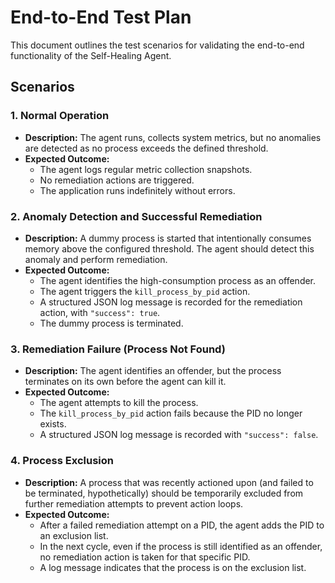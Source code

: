 # End-to-End Test Plan

This document outlines the test scenarios for validating the end-to-end functionality of the Self-Healing Agent.

## Scenarios

### 1. Normal Operation
- **Description:** The agent runs, collects system metrics, but no anomalies are detected as no process exceeds the defined threshold.
- **Expected Outcome:**
    - The agent logs regular metric collection snapshots.
    - No remediation actions are triggered.
    - The application runs indefinitely without errors.

### 2. Anomaly Detection and Successful Remediation
- **Description:** A dummy process is started that intentionally consumes memory above the configured threshold. The agent should detect this anomaly and perform remediation.
- **Expected Outcome:**
    - The agent identifies the high-consumption process as an offender.
    - The agent triggers the `kill_process_by_pid` action.
    - A structured JSON log message is recorded for the remediation action, with `"success": true`.
    - The dummy process is terminated.

### 3. Remediation Failure (Process Not Found)
- **Description:** The agent identifies an offender, but the process terminates on its own before the agent can kill it.
- **Expected Outcome:**
    - The agent attempts to kill the process.
    - The `kill_process_by_pid` action fails because the PID no longer exists.
    - A structured JSON log message is recorded with `"success": false`.

### 4. Process Exclusion
- **Description:** A process that was recently actioned upon (and failed to be terminated, hypothetically) should be temporarily excluded from further remediation attempts to prevent action loops.
- **Expected Outcome:**
    - After a failed remediation attempt on a PID, the agent adds the PID to an exclusion list.
    - In the next cycle, even if the process is still identified as an offender, no remediation action is taken for that specific PID.
    - A log message indicates that the process is on the exclusion list. 